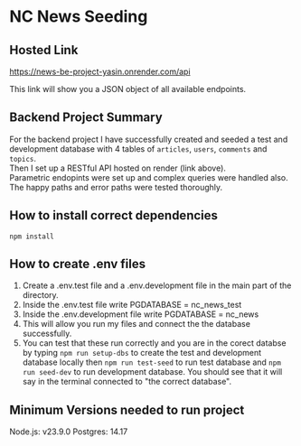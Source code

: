 # NC News Seeding

## Hosted Link

https://news-be-project-yasin.onrender.com/api

This link will show you a JSON object of all available endpoints.

## Backend Project Summary

For the backend project I have successfully created and seeded a test and development database with 4 tables of `articles`, `users`, `comments` and `topics`.  
Then I set up a RESTful API hosted on render (link above).  
Parametric endopints were set up and complex queries were handled also. The happy paths and error paths were tested thoroughly.

## How to install correct dependencies

`npm install`

## How to create .env files

1. Create a .env.test file and a .env.development file in the main part of the directory.
2. Inside the .env.test file write PGDATABASE = nc_news_test
3. Inside the .env.development file write PGDATABASE = nc_news
4. This will allow you run my files and connect the the database successfully.
5. You can test that these run correctly and you are in the corect databse by typing `npm run setup-dbs` to create the test and development database locally then `npm run test-seed` to run test database and `npm run seed-dev` to run development database. You should see that it will say in the terminal connected to "the correct database".

## Minimum Versions needed to run project

Node.js: v23.9.0
Postgres: 14.17
